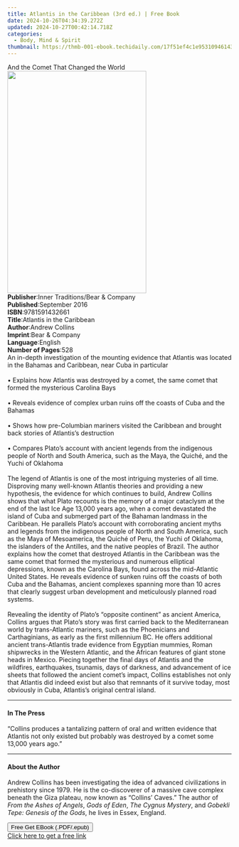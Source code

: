 ```yaml
---
title: Atlantis in the Caribbean (3rd ed.) | Free Book
date: 2024-10-26T04:34:39.272Z
updated: 2024-10-27T00:42:14.718Z
categories:
  - Body, Mind & Spirit
thumbnail: https://thmb-001-ebook.techidaily.com/17f51ef4c1e953109461435f16219776431f3ea658d445bcc2eb9c38be0c2a24.jpg
---
```

<main id="book-container">
  <div class="flex flex-col">
    <div class="book-brief flex-1 py-6 px-4 sm:p-6 md:py-10 md:px-8">
      <!-- brief-->
      <div class="book-brief-main">And the Comet That Changed the World</div>
    </div>
    <div
      class="book-meta-info flex-1 grid gap-4 col-start-1 col-end-3 row-start-1 sm:mb-6 sm:grid-cols-4 lg:gap-6 lg:col-start-2 lg:row-end-6 lg:row-span-6 lg:mb-0"
    >
      <div
        class="book-meta-info-left place-content-center mt-4 p-4 text-sm leading-6 col-start-2 col-span-2 dark:text-slate-400"
      >
        <img
          class="w-full h-500 object-cover rounded-lg sm:h-255 sm:col-span-2 lg:col-span-full"
          src="https://img-001-ebook.techidaily.com/db34c35775ab84b59b307adaa4374d283ab6969843356f8b52a09c0b2ec26389.jpg"
          alt=""
          width="312"
          height="500"
        />
      </div>
      <div
        class="book-meta-info-right mt-2 col-start-1 row-start-2 col-span-3 self-center"
      >
        <!-- meta data  -->
        <div class="flex flex-col px-4 md:px-8">
          <div class="flex-1">
            <strong>Publisher</strong>:<span class="px-2"
              >Inner Traditions/Bear &amp; Company</span
            >
          </div>
          <div class="flex-1">
            <strong>Published</strong>:<span class="px-2">September 2016</span>
          </div>
          <div class="flex-1">
            <strong>ISBN</strong>:<span class="px-2">9781591432661</span>
          </div>
          <div class="flex-1">
            <strong>Title</strong>:<span class="px-2"
              >Atlantis in the Caribbean</span
            >
          </div>
          <div class="flex-1">
            <strong>Author</strong>:<span class="px-2">Andrew Collins</span>
          </div>
          <div class="flex-1">
            <strong>Imprint</strong>:<span class="px-2"
              >Bear &amp; Company</span
            >
          </div>
          <div class="flex-1">
            <strong>Language</strong>:<span class="px-2">English</span>
          </div>
          <div class="flex-1">
            <strong>Number of Pages</strong>:<span class="px-2">528</span>
          </div>
        </div>
      </div>
    </div>
    <div class="book-description flex-1 py-6 px-4 sm:p-6 md:py-10 md:px-8">
      <div class="book-description-main">
        <div accordion-content="" id="description">
          An in-depth investigation of the mounting evidence that Atlantis was
          located in the Bahamas and Caribbean, near Cuba in particular<br /><br />•
          Explains how Atlantis was destroyed by a comet, the same comet that
          formed the mysterious Carolina Bays <br /><br />• Reveals evidence of
          complex urban ruins off the coasts of Cuba and the Bahamas<br /><br />•
          Shows how pre-Columbian mariners visited the Caribbean and brought
          back stories of Atlantis’s destruction<br /><br />• Compares Plato’s
          account with ancient legends from the indigenous people of North and
          South America, such as the Maya, the Quiché, and the Yuchi of
          Oklahoma<br /><br />The legend of Atlantis is one of the most
          intriguing mysteries of all time. Disproving many well-known Atlantis
          theories and providing a new hypothesis, the evidence for which
          continues to build, Andrew Collins shows that what Plato recounts is
          the memory of a major cataclysm at the end of the last Ice Age 13,000
          years ago, when a comet devastated the island of Cuba and submerged
          part of the Bahaman landmass in the Caribbean. He parallels Plato’s
          account with corroborating ancient myths and legends from the
          indigenous people of North and South America, such as the Maya of
          Mesoamerica, the Quiché of Peru, the Yuchi of Oklahoma, the islanders
          of the Antilles, and the native peoples of Brazil. The author explains
          how the comet that destroyed Atlantis in the Caribbean was the same
          comet that formed the mysterious and numerous elliptical depressions,
          known as the Carolina Bays, found across the mid-Atlantic United
          States. He reveals evidence of sunken ruins off the coasts of both
          Cuba and the Bahamas, ancient complexes spanning more than 10 acres
          that clearly suggest urban development and meticulously planned road
          systems.<br /><br />Revealing the identity of Plato’s “opposite
          continent” as ancient America, Collins argues that Plato’s story was
          first carried back to the Mediterranean world by trans-Atlantic
          mariners, such as the Phoenicians and Carthaginians, as early as the
          first millennium BC. He offers additional ancient trans-Atlantis trade
          evidence from Egyptian mummies, Roman shipwrecks in the Western
          Atlantic, and the African features of giant stone heads in Mexico.
          Piecing together the final days of Atlantis and the wildfires,
          earthquakes, tsunamis, days of darkness, and advancement of ice sheets
          that followed the ancient comet’s impact, Collins establishes not only
          that Atlantis did indeed exist but also that remnants of it survive
          today, most obviously in Cuba, Atlantis’s original central island.
        </div>
        <div class="accordion-fader"></div>
      </div>
    </div>
    <div class="book-excerpts flex-1 py-6 px-4 sm:p-6 md:py-10 md:px-8">
      <!-- excerpts-->
      <div class="book-excerpts-main">
        <hr />
        <h4 class="placeholder placeholder-heading">
          <span>In The Press</span>
        </h4>
        <p>
          “Collins produces a tantalizing pattern of oral and written evidence
          that Atlantis not only existed but probably was destroyed by a comet
          some 13,000 years ago.”
        </p>
      </div>
    </div>
    <div class="book-about-author flex-1 py-6 px-4 sm:p-6 md:py-10 md:px-8">
      <!-- about author-->
      <div class="book-main-author-main">
        <hr />
        <h4 class="placeholder placeholder-heading">
          <span>About the Author</span>
        </h4>
        <p>
          Andrew Collins has been investigating the idea of advanced
          civilizations in prehistory since 1979. He is the co-discoverer of a
          massive cave complex beneath the Giza plateau, now known as “Collins’
          Caves.” The author of <i>From the Ashes of Angels</i>,
          <i>Gods of Eden</i>, <i>The Cygnus Mystery</i>, and
          <i>Gobekli Tepe: Genesis of the Gods</i>, he lives in Essex, England.
        </p>
      </div>
    </div>
    <div class="book-free-get flex-1 py-6 px-4 sm:p-6 md:py-10 md:px-8">
      <button
        id="btn-free-get"
        class="bg-blue-500 hover:bg-blue-700 text-white font-bold py-2 px-4 rounded"
      >
        Free Get EBook (.PDF/.epub)
      </button>
      <div id="countdown-display" class="px-2 text-lg mt-2"></div>
      <a
        id="free-link"
        class="hidden bg-blue-500 hover:bg-blue-700 text-white font-bold py-2 px-4 rounded"
        href="https://www.ebooks.com/en-us/book/95782474/atlantis-in-the-caribbean/andrew-collins/"
        target="_blank"
        >Click here to get a free link</a
      >
    </div>
    <script>
      let countdownTime = 0;
      let countdownInterval = null;
      document
        .getElementById('btn-free-get')
        .addEventListener('click', startCountdown);
      function startCountdown() {
        countdownTime = new Date().getTime() + 60000 * 3;
        countdownInterval = setInterval(updateCountdown, 1000);
        document.getElementById('btn-free-get').disabled = true;
        document
          .getElementById('btn-free-get')
          .classList.add('bg-gray-500', 'cursor-not-allowed');
      }
      function updateCountdown() {
        let currentTime = new Date().getTime();
        let timeLeft = countdownTime - currentTime;
        let secondsLeft = Math.floor(timeLeft / 1000);
        document.getElementById('countdown-display').innerHTML =
          `Remaining time: ${secondsLeft} seconds.`;
        if (secondsLeft <= 0) {
          clearInterval(countdownInterval);
          document.getElementById('btn-free-get').classList.add('hidden');
          document.getElementById('free-link').classList.remove('hidden');
          document.getElementById('countdown-display').innerHTML = '';
        }
      }
    </script>
  </div>
</main>

<ins class="adsbygoogle"
      style="display:block"
      data-ad-client="ca-pub-7571918770474297"
      data-ad-slot="8358498916"
      data-ad-format="auto"
      data-full-width-responsive="true"></ins>
    